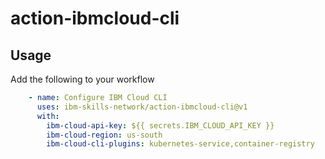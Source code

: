 # action-ibmcloud-cli

## Usage

Add the following to your workflow

```yml
    - name: Configure IBM Cloud CLI
      uses: ibm-skills-network/action-ibmcloud-cli@v1
      with:
        ibm-cloud-api-key: ${{ secrets.IBM_CLOUD_API_KEY }}
        ibm-cloud-region: us-south
        ibm-cloud-cli-plugins: kubernetes-service,container-registry
```
